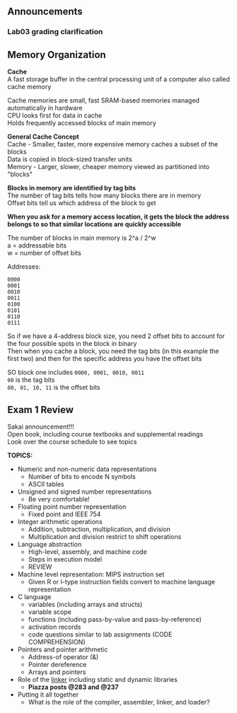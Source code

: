 ## Announcements
### Lab03 grading clarification

## Memory Organization
**Cache**  
A fast storage buffer in the central processing unit of
a computer also called cache memory  

Cache memories are small, fast SRAM-based memories managed
automatically in hardware  
CPU looks first for data in cache  
Holds frequently accessed blocks of main memory  

**General Cache Concept**  
Cache - Smaller, faster, more expensive memory caches
a subset of the blocks  
Data is copied in block-sized transfer units  
Memory - Larger, slower, cheaper memory viewed as
partitioned into "blocks"  

**Blocks in memory are identified by tag bits**  
The number of tag bits tells how many blocks there are in
memory  
Offset bits tell us which address of the block to get  

**When you ask for a memory access location, it gets the
block the address belongs to so that similar locations are
quickly accessible**  

The number of blocks in main memory is 2^a / 2^w  
a = addressable bits  
w = number of offset bits  

Addresses:  
```
0000
0001
0010
0011
0100
0101
0110
0111
```
So if we have a 4-address block size, you need 2 offset bits
to account for the four possible spots in the block in
binary  
Then when you cache a block, you need the tag bits (in this
example the first two) and then for the specific address you
have the offset bits  

SO block one includes `0000, 0001, 0010, 0011`  
`00` is the tag bits  
`00, 01, 10, 11` is the offset bits  

## Exam 1 Review
Sakai announcement!!!  
Open book, including course textbooks and supplemental
readings  
Look over the course schedule to see topics  

**TOPICS:**  
- Numeric and non-numeric data representations
  - Number of bits to encode N symbols
  - ASCII tables
- Unsigned and signed number representations
  - Be very comfortable!
- Floating point number representation
  - Fixed point and IEEE 754
- Integer arithmetic operations
  - Addition, subtraction, multiplication, and division
  - Multiplication and division restrict to shift operations
- Language abstraction
  - High-level, assembly, and machine code
  - Steps in execution model
  - REVIEW
- Machine level representation: MIPS instruction set
  - Given R or I-type instruction fields convert to machine
    language representation  
- C language
  - variables (including arrays and structs)
  - variable scope
  - functions (including pass-by-value and
    pass-by-reference)
  - activation records
  - code questions similar to lab assignments (CODE
    COMPREHENSION)
- Pointers and pointer arithmetic
  - Address-of operator (&)
  - Pointer dereference
  - Arrays and pointers
- Role of the [linker](https://github.com/cvunc/comp-notes/blob/main/COMP211/022321.md#execution-model-linking) including static and dynamic libraries
  - **Piazza posts @283 and @237**
- Putting it all together
  - What is the role of the compiler, assembler, linker, and
    loader?  



